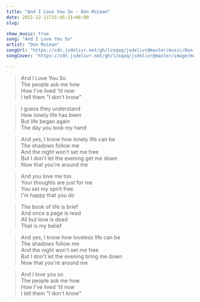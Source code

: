 ```yaml
---
title: "And I Love You So - Don McLean"
date: 2021-12-11T15:45:11+08:00
slug: 

show_music: true
song: "And I Love You So"
artist: "Don McLean"
songUrl: "https://cdn.jsdelivr.net/gh/lzxqaq/jsdelivr@master/music/Don_McLean_And_I_Love_You_So.mp3"
songCover: "https://cdn.jsdelivr.net/gh/lzxqaq/jsdelivr@master/image/music/Don_McLean_And_I_Love_You_So.jpg"

---
```


> And I Love You So  
> The people ask me how  
> How I've lived 'til now  
> I tell them "I don't know"  

> I guess they understand  
> How lonely life has been  
> But life began again  
> The day you took my hand  

> And yes, I know how lonely life can be  
> The shadows follow me  
> And the night won't set me free  
> But I don't let the evening get me down  
> Now that you're around me  
 
> And you love me too  
> Your thoughts are just for me  
> You set my spirit free  
> I'm happy that you do  

> The book of life is brief  
> And once a page is read  
> All but love is dead  
> That is my belief  


> And yes, I know how loveless life can be  
> The shadows follow me  
> And the night won't set me free  
> But I don't let the evening bring me down  
> Now that you're around me  

> And I love you so  
> The people ask me how  
> How I've lived 'til now  
> I tell them "I don't know"  